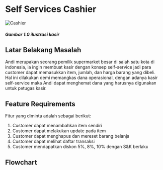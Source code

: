 # Self Services Cashier
![Cashier](https://images.unsplash.com/photo-1556742049-0cfed4f6a45d?ixlib=rb-4.0.3&ixid=MnwxMjA3fDB8MHxwaG90by1wYWdlfHx8fGVufDB8fHx8&auto=format&fit=crop&w=870&q=80)

##### Gambar 1.0 ilustrasi kasir

## Latar Belakang Masalah
Andi merupakan seorang pemilik supermarket besar di salah satu kota di indonesia, ia ingin membuat kasir dengan konsep self-service jadi para customer dapat memasukkan item, jumlah, dan harga barang yang dibeli. Hal ini dilakukan demi memangkas dana operasional, dengan adanya kasir self-service maka Andi dapat menghemat dana yang harusnya digunakan untuk petugas kasir.
## Feature Requirements
Fitur yang diminta adalah sebagai berikut:
1. Customer dapat menambahkan item sendiri
2. Customer dapat melakukan update pada item
3. Customer dapat menghapus dan mereset barang belanja
4. Customer dapat melihat daftar transaksi
5. Customer mendapatkan diskon 5%, 8%, 10% dengan S&K berlaku

## Flowchart
